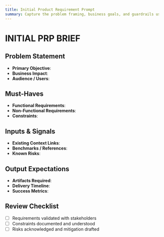 ```yaml
---
title: Initial Product Requirement Prompt
summary: Capture the problem framing, business goals, and guardrails used to generate downstream PRPs.
---
```


# INITIAL PRP BRIEF

## Problem Statement
- **Primary Objective**: 
- **Business Impact**: 
- **Audience / Users**: 

## Must-Haves
- **Functional Requirements**: 
- **Non-Functional Requirements**: 
- **Constraints**: 

## Inputs & Signals
- **Existing Context Links**: 
- **Benchmarks / References**: 
- **Known Risks**: 

## Output Expectations
- **Artifacts Required**: 
- **Delivery Timeline**: 
- **Success Metrics**: 

## Review Checklist
- [ ] Requirements validated with stakeholders
- [ ] Constraints documented and understood
- [ ] Risks acknowledged and mitigation drafted
